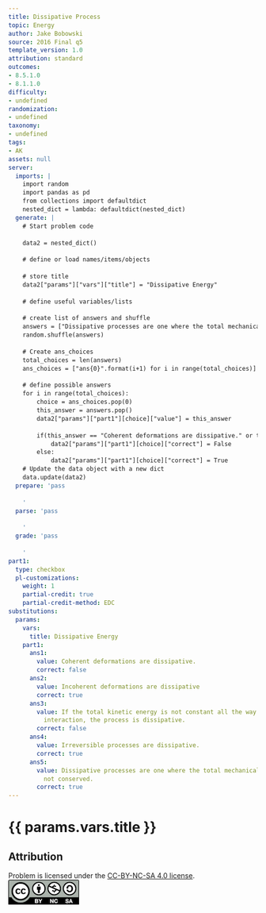 ```yaml
---
title: Dissipative Process
topic: Energy
author: Jake Bobowski
source: 2016 Final q5
template_version: 1.0
attribution: standard
outcomes:
- 8.5.1.0
- 8.1.1.0
difficulty:
- undefined
randomization:
- undefined
taxonomy:
- undefined
tags:
- AK
assets: null
server:
  imports: |
    import random
    import pandas as pd
    from collections import defaultdict
    nested_dict = lambda: defaultdict(nested_dict)
  generate: |
    # Start problem code

    data2 = nested_dict()

    # define or load names/items/objects

    # store title
    data2["params"]["vars"]["title"] = "Dissipative Energy"

    # define useful variables/lists

    # create list of answers and shuffle
    answers = ["Dissipative processes are one where the total mechanical energy is not conserved.", "Irreversible processes are dissipative.", "Coherent deformations are dissipative.", "Incoherent deformations are dissipative", "If the total kinetic energy is not constant all the way through the interaction, the process is dissipative."]
    random.shuffle(answers)

    # Create ans_choices
    total_choices = len(answers)
    ans_choices = ["ans{0}".format(i+1) for i in range(total_choices)]

    # define possible answers
    for i in range(total_choices):
        choice = ans_choices.pop(0)
        this_answer = answers.pop()
        data2["params"]["part1"][choice]["value"] = this_answer

        if(this_answer == "Coherent deformations are dissipative." or this_answer == "If the total kinetic energy is not constant all the way through the interaction, the process is dissipative."):
            data2["params"]["part1"][choice]["correct"] = False
        else:
            data2["params"]["part1"][choice]["correct"] = True
    # Update the data object with a new dict
    data.update(data2)
  prepare: 'pass

    '
  parse: 'pass

    '
  grade: 'pass

    '
part1:
  type: checkbox
  pl-customizations:
    weight: 1
    partial-credit: true
    partial-credit-method: EDC
substitutions:
  params:
    vars:
      title: Dissipative Energy
    part1:
      ans1:
        value: Coherent deformations are dissipative.
        correct: false
      ans2:
        value: Incoherent deformations are dissipative
        correct: true
      ans3:
        value: If the total kinetic energy is not constant all the way through the
          interaction, the process is dissipative.
        correct: false
      ans4:
        value: Irreversible processes are dissipative.
        correct: true
      ans5:
        value: Dissipative processes are one where the total mechanical energy is
          not conserved.
        correct: true
---
```

# {{ params.vars.title }}

## Attribution

Problem is licensed under the [CC-BY-NC-SA 4.0 license](https://creativecommons.org/licenses/by-nc-sa/4.0/).
![The Creative Commons 4.0 license requiring attribution-BY, non-commercial-NC, and share-alike-SA license.](https://raw.githubusercontent.com/firasm/bits/master/by-nc-sa.png)